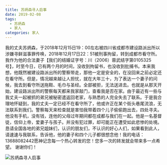 ```yaml
---
title: 苏炳森寻人启事
date: 2019-02-08 
tags:
  - 苏炳森
  - 家人
categories: 家人
---
```

我的丈夫苏炳森，于2018年12月15日19：00左右被四川省成都市建设路派出所以涉嫌寻鲜滋事罪传唤，2018年12月17日22：51被刑事拘留，转到成都市看守所。我作为他的合法妻子【我们的结婚证字号：川（2006）蓉武结字第0105325号】，时至今日，已有两个月的时间，没收到拘留书，也没收到批捕书。本来我想，他既然被建设路派出所的警察带走，那他一定是安全的，在没回来之前必定还在看守所。但是，情况越来越让人担忧，就在大年三十，为了表达一个妻子的问候，我去到看守所送拖鞋、毛巾与圣经。全部被拒，无法送进去。也就是从那天开始，建设路派出所的警察每天都来我家敲门，查看我是否在家。由于最近有一些与我丈夫一起被抓的弟兄被秘密遣返回老家，与熟悉的人完全失去了联系。于是我合理地怀疑到，我的丈夫一定已经不在看守所了，他或许正在某个街头巷尾流浪，无法联系到我们。警察每天来检查就是害怕我带着四个儿子偷偷跑出去，四处寻夫。他没有手机，没有钱，连他的父母过年期间都在成都与我们在一起。他是一名基督徒，信仰上帝，爱妻子与孩子。并没有犯过罪，却可能正在遭受如此悲惨的处境。恳请全国各地的弟兄姐妹们，认识的朋友们，不认识的好心人们，如果看到此人，请速速与我联系，告诉他，他的妻子和四个儿子都很想念他！我的电话：13688082442愿神记念每一个热心转发的您！您多一次的转发就会带来多一点希望。
谢谢你们！

![苏炳森寻人启事](https://images2.imgbox.com/8e/45/qmvGVkxk_t.jpg)